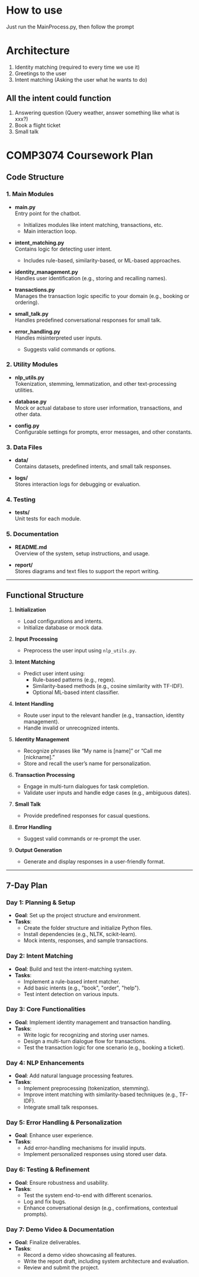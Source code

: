 # How to use

Just run the MainProcess.py, then follow the prompt

# Architecture

1. Identity matching (required to every time we use it)
2. Greetings to the user
3. Intent matching (Asking the user what he wants to do)

## All the intent could function

1. Answering question (Query weather, answer something like what is xxx?)
2. Book a flight ticket
3. Small talk

# COMP3074 Coursework Plan

## Code Structure

### 1. Main Modules
- **main.py**  
  Entry point for the chatbot.  
  - Initializes modules like intent matching, transactions, etc.  
  - Main interaction loop.

- **intent_matching.py**  
  Contains logic for detecting user intent.  
  - Includes rule-based, similarity-based, or ML-based approaches.

- **identity_management.py**  
  Handles user identification (e.g., storing and recalling names).

- **transactions.py**  
  Manages the transaction logic specific to your domain (e.g., booking or ordering).

- **small_talk.py**  
  Handles predefined conversational responses for small talk.

- **error_handling.py**  
  Handles misinterpreted user inputs.  
  - Suggests valid commands or options.

### 2. Utility Modules
- **nlp_utils.py**  
  Tokenization, stemming, lemmatization, and other text-processing utilities.

- **database.py**  
  Mock or actual database to store user information, transactions, and other data.

- **config.py**  
  Configurable settings for prompts, error messages, and other constants.

### 3. Data Files
- **data/**  
  Contains datasets, predefined intents, and small talk responses.

- **logs/**  
  Stores interaction logs for debugging or evaluation.

### 4. Testing
- **tests/**  
  Unit tests for each module.

### 5. Documentation
- **README.md**  
  Overview of the system, setup instructions, and usage.

- **report/**  
  Stores diagrams and text files to support the report writing.

---

## Functional Structure

1. **Initialization**
   - Load configurations and intents.
   - Initialize database or mock data.

2. **Input Processing**
   - Preprocess the user input using `nlp_utils.py`.

3. **Intent Matching**
   - Predict user intent using:
     - Rule-based patterns (e.g., regex).
     - Similarity-based methods (e.g., cosine similarity with TF-IDF).
     - Optional ML-based intent classifier.

4. **Intent Handling**
   - Route user input to the relevant handler (e.g., transaction, identity management).
   - Handle invalid or unrecognized intents.

5. **Identity Management**
   - Recognize phrases like “My name is [name]” or “Call me [nickname].”
   - Store and recall the user’s name for personalization.

6. **Transaction Processing**
   - Engage in multi-turn dialogues for task completion.
   - Validate user inputs and handle edge cases (e.g., ambiguous dates).

7. **Small Talk**
   - Provide predefined responses for casual questions.

8. **Error Handling**
   - Suggest valid commands or re-prompt the user.

9. **Output Generation**
   - Generate and display responses in a user-friendly format.

---

## 7-Day Plan

### Day 1: Planning & Setup
- **Goal**: Set up the project structure and environment.
- **Tasks**:
  - Create the folder structure and initialize Python files.
  - Install dependencies (e.g., NLTK, scikit-learn).
  - Mock intents, responses, and sample transactions.

### Day 2: Intent Matching
- **Goal**: Build and test the intent-matching system.
- **Tasks**:
  - Implement a rule-based intent matcher.
  - Add basic intents (e.g., "book", "order", "help").
  - Test intent detection on various inputs.

### Day 3: Core Functionalities
- **Goal**: Implement identity management and transaction handling.
- **Tasks**:
  - Write logic for recognizing and storing user names.
  - Design a multi-turn dialogue flow for transactions.
  - Test the transaction logic for one scenario (e.g., booking a ticket).

### Day 4: NLP Enhancements
- **Goal**: Add natural language processing features.
- **Tasks**:
  - Implement preprocessing (tokenization, stemming).
  - Improve intent matching with similarity-based techniques (e.g., TF-IDF).
  - Integrate small talk responses.

### Day 5: Error Handling & Personalization
- **Goal**: Enhance user experience.
- **Tasks**:
  - Add error-handling mechanisms for invalid inputs.
  - Implement personalized responses using stored user data.

### Day 6: Testing & Refinement
- **Goal**: Ensure robustness and usability.
- **Tasks**:
  - Test the system end-to-end with different scenarios.
  - Log and fix bugs.
  - Enhance conversational design (e.g., confirmations, contextual prompts).

### Day 7: Demo Video & Documentation
- **Goal**: Finalize deliverables.
- **Tasks**:
  - Record a demo video showcasing all features.
  - Write the report draft, including system architecture and evaluation.
  - Review and submit the project.
